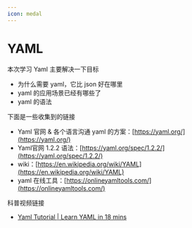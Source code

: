 ```yaml
---
icon: medal
---
```


# YAML

本次学习 Yaml 主要解决一下目标

* 为什么需要 yaml，它比 json 好在哪里
* yaml 的应用场景已经有哪些了
* yaml 的语法

下面是一些收集到的链接

* Yaml 官网 & 各个语言沟通 yaml 的方案：[https://yaml.org/](https://yaml.org/)
* Yaml官网 1.2.2 语法：[https://yaml.org/spec/1.2.2/](https://yaml.org/spec/1.2.2/)
* wiki：[https://en.wikipedia.org/wiki/YAML](https://en.wikipedia.org/wiki/YAML)
* yaml 在线工具：[https://onlineyamltools.com/](https://onlineyamltools.com/)

科普视频链接

* [Yaml Tutorial | Learn YAML in 18 mins](https://www.youtube.com/watch?v=1uFVr15xDGg)
